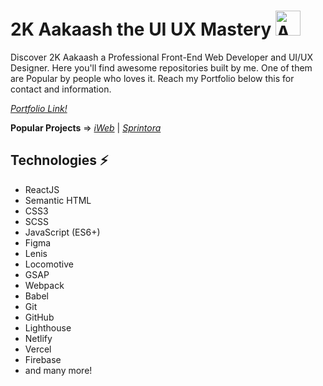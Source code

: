 # 2K Aakaash the UI UX Mastery <img src="https://ik.imagekit.io/026k2i7ys/catcoding.gif?updatedAt=1730640001526" alt="Aakaash coding cat" width="40">

Discover 2K Aakaash a Professional Front-End Web Developer and UI/UX Designer. Here you'll find awesome repositories built by me. One of them are Popular by people who loves it. Reach my Portfolio below this for contact and information.

*[Portfolio Link!](https://2k-aakaash.vercel.app/)*

**Popular Projects** => *[iWeb](https://www.github.com/2k-Aakaash/iWeb/)* | *[Sprintora](https://www.github.com/2k-Aakaash/Test-Sprintora/)*

## Technologies ⚡

- ReactJS
- Semantic HTML
- CSS3
- SCSS
- JavaScript (ES6+)
- Figma
- Lenis
- Locomotive
- GSAP
- Webpack
- Babel
- Git
- GitHub
- Lighthouse
- Netlify
- Vercel
- Firebase
- and many more!
